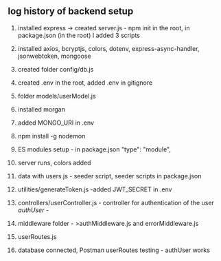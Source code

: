 ## log history of backend setup 

1. installed express -> created server.js - npm init in the root, 
in package.json (in the root) I added 3 scripts

2. installed axios, bcryptjs, colors, dotenv, express-async-handler, jsonwebtoken, mongoose

3. created folder config/db.js
4. created .env in the root, added .env in gitignore
5. folder models/userModel.js
6. installed morgan
7. added MONGO_URI in .env
8. npm install -g nodemon
9. ES modules setup - in package.json "type": "module",
10. server runs, colors added
11. data with users.js - seeder script, seeder scripts in package.json
12. utilities/generateToken.js -added JWT_SECRET in .env
13. controllers/userController.js - controller for authentication of the user  
_authUser_ -
14. middleware folder - >authMiddleware.js and errorMiddleware.js
15. userRoutes.js
16. database connected, Postman userRoutes testing - authUser works

